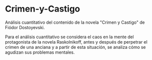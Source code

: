 # Crimen-y-Castigo
Análisis cuantitativo del contenido de la novela "Crimen y Castigo" de Fiódor Dostoyevski.

Para el análisis cuantitativo se considera el caos en la mente del protagonista de la novela Raskolnikoff, antes y después de perpetrar el crimen de una anciana y a partir de esta situación, se analiza cómo se agudizan sus problemas mentales. 
